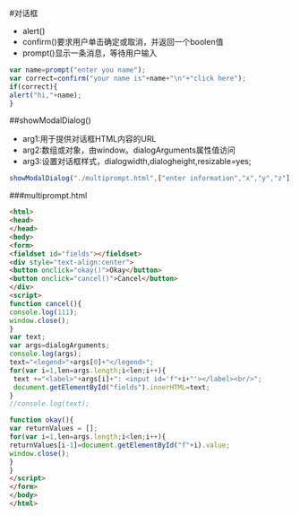 #对话框
* alert()
* confirm()要求用户单击确定或取消，并返回一个boolen值
* prompt()显示一条消息，等待用户输入
```javascript
var name=prompt("enter you name");
var correct=confirm("your name is"+name+"\n"+"click here");
if(correct){
alert("hi,"+name);
}
`````
##showModalDialog()
* arg1:用于提供对话框HTML内容的URL
* arg2:数组或对象，由window。dialogArguments属性值访问
* arg3:设置对话框样式，dialogwidth,dialogheight,resizable=yes;
```javascript
showModalDialog("./multiprompt.html",["enter information","x","y","z"],"dialogwidth:400px;dialogheight:300px;resizable:yes");
```
###multiprompt.html
```html
<html>
<head>
</head>
<body>
<form>
<fieldset id="fields"></fieldset>
<div style="text-align:center">
<button onclick="okay()">Okay</button>
<button onclick="cancel()">Cancel</button>
</div>
<script>
function cancel(){
console.log(111);
window.close();
}
var text;
var args=dialogArguments;
console.log(args);
text="<legend>"+args[0]+"</legend>";
for(var i=1,len=args.length;i<len;i++){
 text +="<label>"+args[i]+": <input id='f"+i+"'></label><br/>";
 document.getElementById("fields").innerHTML=text;
}
//console.log(text);

function okay(){
var returnValues = [];
for(var i=1,len=args.length;i<len;i++){
returnValues[i-1]=document.getElementById("f"+i).value;
window.close();
}
}
</script>
</form>
</body>
</html>
```

